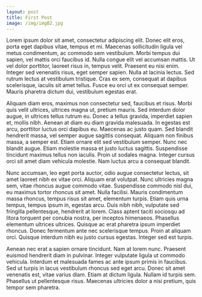 ```yaml
--- 
layout: post
title: First Post
image: /img/imgB2.jpg
---
```


Lorem ipsum dolor sit amet, consectetur adipiscing elit. Donec elit eros, porta eget dapibus vitae, tempus et mi. Maecenas sollicitudin ligula vel metus condimentum, ac commodo sem vestibulum. Morbi tempus dui sapien, vel mattis orci faucibus id. Nulla congue elit vel accumsan mattis. Ut vel dolor porttitor, laoreet risus in, tempus velit. Praesent eu nisi enim. Integer sed venenatis risus, eget semper sapien. Nulla at lacinia lectus. Sed rutrum lectus at vestibulum tristique. Cras ex sem, consequat at dapibus scelerisque, iaculis sit amet tellus. Fusce eu orci ut ex consequat semper. Mauris pharetra dictum dui, vestibulum egestas erat.

Aliquam diam eros, maximus non consectetur sed, faucibus et risus. Morbi quis velit ultrices, ultrices magna ut, pretium mauris. Sed interdum dolor augue, in ultrices tellus rutrum eu. Donec a tellus gravida, imperdiet sapien et, mollis nibh. Aenean at diam eu diam gravida malesuada. In egestas est arcu, porttitor luctus orci dapibus eu. Maecenas ac justo quam. Sed blandit hendrerit massa, vel semper augue sagittis consequat. Aliquam non finibus massa, a semper est. Etiam ornare elit sed vestibulum semper. Nunc nec blandit augue. Etiam molestie massa et justo luctus sagittis. Suspendisse tincidunt maximus tellus non iaculis. Proin ut sodales magna. Integer cursus orci sit amet diam vehicula molestie. Nam luctus arcu a consequat blandit.

Nunc accumsan, leo eget porta auctor, odio augue consectetur lectus, sit amet laoreet nibh ex vitae orci. Aliquam erat volutpat. Nunc ultricies magna sem, vitae rhoncus augue commodo vitae. Suspendisse commodo nisl dui, eu maximus tortor rhoncus sit amet. Nulla facilisi. Mauris condimentum massa rhoncus, tempus risus sit amet, elementum turpis. Etiam quis urna tempus, tempus ipsum in, egestas arcu. Duis nibh nibh, vulputate sed fringilla pellentesque, hendrerit at lorem. Class aptent taciti sociosqu ad litora torquent per conubia nostra, per inceptos himenaeos. Phasellus elementum ultrices ultrices. Quisque ac erat pharetra ipsum imperdiet rhoncus. Donec fermentum ante nec scelerisque tempus. Proin at aliquam orci. Quisque interdum nibh eu justo cursus egestas. Integer sed est turpis.

Aenean nec erat a sapien ornare tincidunt. Nam at lorem nunc. Praesent euismod hendrerit diam in pulvinar. Integer vulputate ligula ut commodo vehicula. Interdum et malesuada fames ac ante ipsum primis in faucibus. Sed ut turpis in lacus vestibulum rhoncus sed eget arcu. Donec sit amet venenatis est, vitae varius diam. Etiam at dictum ligula. Nullam id turpis sem. Phasellus ut pellentesque risus. Maecenas ultricies dolor a nisi pretium, quis tempor sem pharetra.